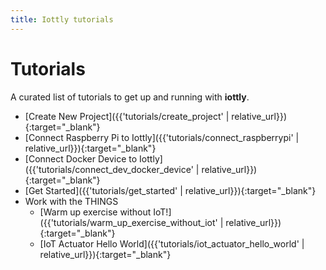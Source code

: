 ```yaml
---
title: Iottly tutorials
---
```


# Tutorials 

A curated list of tutorials to get up and running with __iottly__.

- [Create New Project]({{'tutorials/create_project' | relative_url}}){:target="_blank"}
- [Connect Raspberry Pi to Iottly]({{'tutorials/connect_raspberrypi' | relative_url}}){:target="_blank"}
- [Connect Docker Device to Iottly]({{'tutorials/connect_dev_docker_device' | relative_url}}){:target="_blank"}
- [Get Started]({{'tutorials/get_started' | relative_url}}){:target="_blank"}
- Work with the THINGS
  - [Warm up exercise without IoT!]({{'tutorials/warm_up_exercise_without_iot' | relative_url}}){:target="_blank"}
  - [IoT Actuator Hello World]({{'tutorials/iot_actuator_hello_world' | relative_url}}){:target="_blank"}
 